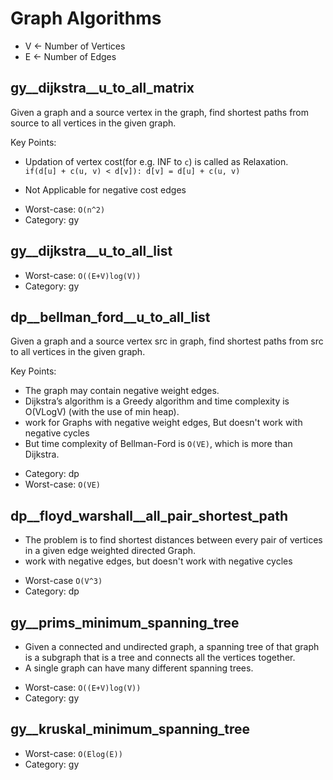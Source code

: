 # Graph Algorithms

- V <- Number of Vertices
- E <- Number of Edges

## gy__dijkstra__u_to_all_matrix

Given a graph and a source vertex in the graph, find shortest paths from source to all vertices in the given graph.

Key Points:
- Updation of vertex cost(for e.g. INF to `c`) is called as Relaxation.
`	if(d[u] + c(u, v) < d[v]):
		d[v] = d[u] + c(u, v)
`

- Not Applicable for negative cost edges

* Worst-case: `O(n^2)`
* Category: gy

## gy__dijkstra__u_to_all_list

* Worst-case: `O((E+V)log(V))`
* Category: gy

## dp__bellman_ford__u_to_all_list

Given a graph and a source vertex src in graph, find shortest paths from src to all vertices in the given graph. 

Key Points:

- The graph may contain negative weight edges.
- Dijkstra’s algorithm is a Greedy algorithm and time complexity is O(VLogV) (with the use of min heap). 
- work for Graphs with negative weight edges, But doesn't work with negative cycles
- But time complexity of Bellman-Ford is `O(VE)`, which is more than Dijkstra.

* Category: dp
* Worst-case: `O(VE)`

## dp__floyd_warshall__all_pair_shortest_path

- The problem is to find shortest distances between every pair of vertices in a given edge weighted directed Graph.
- work with negative edges, but doesn't work with negative cycles

* Worst-case `O(V^3)`
* Category: dp

## gy__prims_minimum_spanning_tree

- Given a connected and undirected graph, a spanning tree of that graph is a subgraph that is a tree and connects all the vertices together. 
- A single graph can have many different spanning trees.

* Worst-case: `O((E+V)log(V))`
* Category: gy

## gy__kruskal_minimum_spanning_tree

* Worst-case: `O(Elog(E))`
* Category: gy